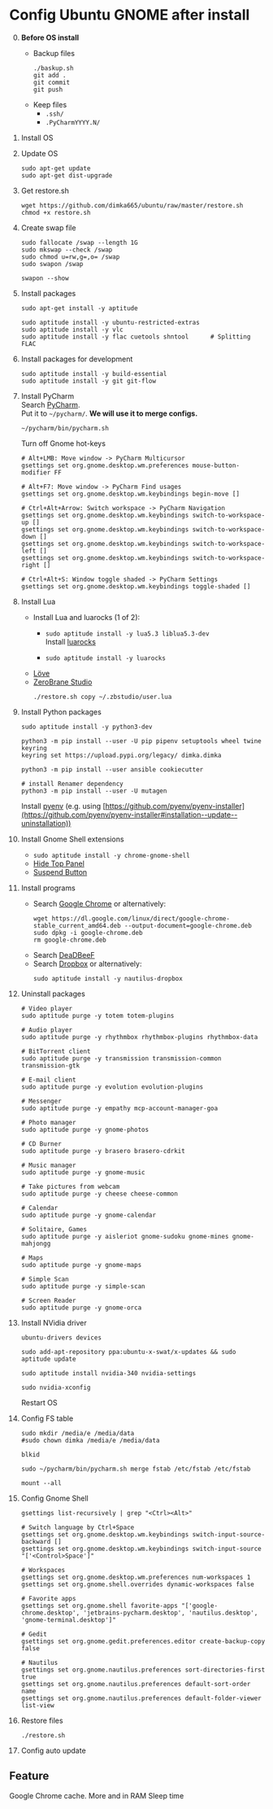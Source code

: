 Config Ubuntu GNOME after install
=================================

0. **Before OS install**
    - Backup files
        ```console
        ./baskup.sh
        git add .
        git commit
        git push
        ```
    - Keep files
        - `.ssh/`
        - `.PyCharmYYYY.N/`
        
1. Install OS

2. Update OS
    ```console
    sudo apt-get update
    sudo apt-get dist-upgrade
    ```

2. Get restore.sh
    ```console
    wget https://github.com/dimka665/ubuntu/raw/master/restore.sh
    chmod +x restore.sh
    ```

3. Create swap file
    ```console
    sudo fallocate /swap --length 1G
    sudo mkswap --check /swap
    sudo chmod u=rw,g=,o= /swap
    sudo swapon /swap

    swapon --show
    ```

4. Install packages
    ```console
    sudo apt-get install -y aptitude

    sudo aptitude install -y ubuntu-restricted-extras
    sudo aptitude install -y vlc
    sudo aptitude install -y flac cuetools shntool      # Splitting FLAC
    ```

4. Install packages for development
    ```console
    sudo aptitude install -y build-essential
    sudo aptitude install -y git git-flow
    ```
    
4. Install PyCharm  
    Search [PyCharm](https://google.com/search?q=pycharm+install).  
    Put it to `~/pycharm/`. **We will use it to merge configs.**  
    ```console
    ~/pycharm/bin/pycharm.sh
    ```
    Turn off Gnome hot-keys
    ```console
    # Alt+LMB: Move window -> PyCharm Multicursor
    gsettings set org.gnome.desktop.wm.preferences mouse-button-modifier FF

    # Alt+F7: Move window -> PyCharm Find usages
    gsettings set org.gnome.desktop.wm.keybindings begin-move []

    # Ctrl+Alt+Arrow: Switch workspace -> PyCharm Navigation
    gsettings set org.gnome.desktop.wm.keybindings switch-to-workspace-up []
    gsettings set org.gnome.desktop.wm.keybindings switch-to-workspace-down []
    gsettings set org.gnome.desktop.wm.keybindings switch-to-workspace-left []
    gsettings set org.gnome.desktop.wm.keybindings switch-to-workspace-right []

    # Ctrl+Alt+S: Window toggle shaded -> PyCharm Settings
    gsettings set org.gnome.desktop.wm.keybindings toggle-shaded []
    ```

4. Install Lua
    - Install Lua and luarocks (1 of 2):
        * `sudo aptitude install -y lua5.3 liblua5.3-dev`  
          Install [luarocks](https://google.com/search?q=luarocks+install)
          
        * `sudo aptitude install -y luarocks`
    - [Löve](https://google.com/search?q=love2d+install)  
    - [ZeroBrane Studio](https://studio.zerobrane.com/download)
      ```console
      ./restore.sh copy ~/.zbstudio/user.lua
      ```
        
5. Install Python packages
    ```console
    sudo aptitude install -y python3-dev
    
    python3 -m pip install --user -U pip pipenv setuptools wheel twine keyring
    keyring set https://upload.pypi.org/legacy/ dimka.dimka
    
    python3 -m pip install --user ansible cookiecutter

    # install Renamer dependency
    python3 -m pip install --user -U mutagen
    ```
    
    Install [pyenv](https://github.com/pyenv/pyenv)
    (e.g. using [https://github.com/pyenv/pyenv-installer](https://github.com/pyenv/pyenv-installer#installation--update--uninstallation))

7. Install Gnome Shell extensions
    - `sudo aptitude install -y chrome-gnome-shell`
    - [Hide Top Panel](https://extensions.gnome.org/extension/740/hide-top-panel/)
    - [Suspend Button](https://extensions.gnome.org/extension/826/suspend-button/)

8. Install programs
    - Search [Google Chrome](https://google.com/search?q=google+chrome+install+linux)
        or alternatively:
        ```console
        wget https://dl.google.com/linux/direct/google-chrome-stable_current_amd64.deb --output-document=google-chrome.deb
        sudo dpkg -i google-chrome.deb
        rm google-chrome.deb
        ```
    - Search [DeaDBeeF](https://google.com/search?q=deadbeef+install)
    - Search [Dropbox](https://google.com/search?q=dropbox+install)
        or alternatively:
        ```console
        sudo aptitude install -y nautilus-dropbox
        ```

9. Uninstall packages
    ```console
    # Video player
    sudo aptitude purge -y totem totem-plugins

    # Audio player
    sudo aptitude purge -y rhythmbox rhythmbox-plugins rhythmbox-data

    # BitTorrent client
    sudo aptitude purge -y transmission transmission-common transmission-gtk

    # E-mail client
    sudo aptitude purge -y evolution evolution-plugins

    # Messenger
    sudo aptitude purge -y empathy mcp-account-manager-goa

    # Photo manager
    sudo aptitude purge -y gnome-photos

    # CD Burner
    sudo aptitude purge -y brasero brasero-cdrkit

    # Music manager
    sudo aptitude purge -y gnome-music

    # Take pictures from webcam
    sudo aptitude purge -y cheese cheese-common

    # Calendar
    sudo aptitude purge -y gnome-calendar

    # Solitaire, Games
    sudo aptitude purge -y aisleriot gnome-sudoku gnome-mines gnome-mahjongg

    # Maps
    sudo aptitude purge -y gnome-maps
    
    # Simple Scan
    sudo aptitude purge -y simple-scan    
    
    # Screen Reader
    sudo aptitude purge -y gnome-orca    
    ```

10. Install NVidia driver
    ```console
    ubuntu-drivers devices

    sudo add-apt-repository ppa:ubuntu-x-swat/x-updates && sudo aptitude update

    sudo aptitude install nvidia-340 nvidia-settings

    sudo nvidia-xconfig
    ```
    Restart OS

11. Config FS table
    ```console
    sudo mkdir /media/e /media/data
    #sudo chown dimka /media/e /media/data

    blkid

    sudo ~/pycharm/bin/pycharm.sh merge fstab /etc/fstab /etc/fstab

    mount --all
    ```

12. Config Gnome Shell
    ```console
    gsettings list-recursively | grep "<Ctrl><Alt>"

    # Switch language by Ctrl+Space
    gsettings set org.gnome.desktop.wm.keybindings switch-input-source-backward []
    gsettings set org.gnome.desktop.wm.keybindings switch-input-source "['<Control>Space']"

    # Workspaces
    gsettings set org.gnome.desktop.wm.preferences num-workspaces 1
    gsettings set org.gnome.shell.overrides dynamic-workspaces false

    # Favorite apps
    gsettings set org.gnome.shell favorite-apps "['google-chrome.desktop', 'jetbrains-pycharm.desktop', 'nautilus.desktop', 'gnome-terminal.desktop']"

    # Gedit
    gsettings set org.gnome.gedit.preferences.editor create-backup-copy false

    # Nautilus
    gsettings set org.gnome.nautilus.preferences sort-directories-first true
    gsettings set org.gnome.nautilus.preferences default-sort-order name
    gsettings set org.gnome.nautilus.preferences default-folder-viewer list-view
    ```

13. Restore files
    ```console
    ./restore.sh
    ```

16. Config auto update



Feature
-------

Google Chrome cache. More and in RAM
Sleep time
